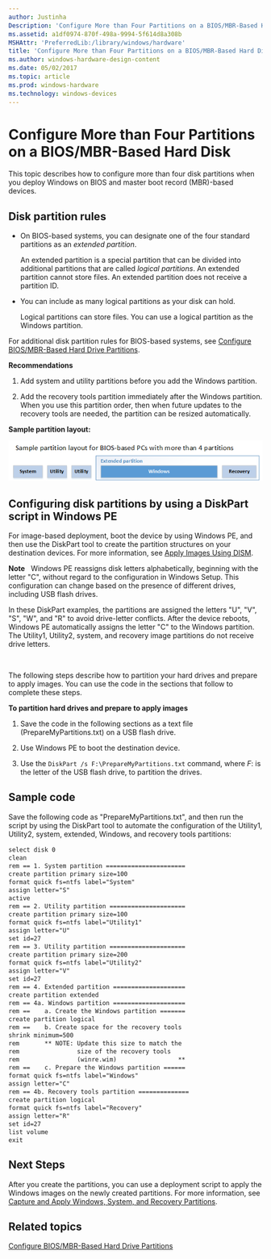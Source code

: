 ```yaml
---
author: Justinha
Description: 'Configure More than Four Partitions on a BIOS/MBR-Based Hard Disk'
ms.assetid: a1df0974-870f-498a-9994-5f614d8a308b
MSHAttr: 'PreferredLib:/library/windows/hardware'
title: 'Configure More than Four Partitions on a BIOS/MBR-Based Hard Disk'
ms.author: windows-hardware-design-content
ms.date: 05/02/2017
ms.topic: article
ms.prod: windows-hardware
ms.technology: windows-devices
---
```


# Configure More than Four Partitions on a BIOS/MBR-Based Hard Disk


This topic describes how to configure more than four disk partitions when you deploy Windows on BIOS and master boot record (MBR)-based devices.

## <span id="DiskPartitionRules"></span><span id="diskpartitionrules"></span><span id="DISKPARTITIONRULES"></span>Disk partition rules


-   On BIOS-based systems, you can designate one of the four standard partitions as an *extended partition*.

    An extended partition is a special partition that can be divided into additional partitions that are called *logical partitions*. An extended partition cannot store files. An extended partition does not receive a partition ID.

-   You can include as many logical partitions as your disk can hold.

    Logical partitions can store files. You can use a logical partition as the Windows partition.

For additional disk partition rules for BIOS-based systems, see [Configure BIOS/MBR-Based Hard Drive Partitions](configure-biosmbr-based-hard-drive-partitions.md).

**Recommendations**

1.  Add system and utility partitions before you add the Windows partition.

2.  Add the recovery tools partition immediately after the Windows partition. When you use this partition order, then when future updates to the recovery tools are needed, the partition can be resized automatically.

**Sample partition layout:**

![Sample partition layout: System partition, Utility partition, Utility partition, then an extended partition that contains a Windows partition and a Recovery partition](images/dep-win10-partitions-bios-morethanfour.png)

## <span id="ConfiguringPartitionsUsingDiskPart"></span><span id="configuringpartitionsusingdiskpart"></span><span id="CONFIGURINGPARTITIONSUSINGDISKPART"></span>Configuring disk partitions by using a DiskPart script in Windows PE


For image-based deployment, boot the device by using Windows PE, and then use the DiskPart tool to create the partition structures on your destination devices. For more information, see [Apply Images Using DISM](apply-images-using-dism.md).

**Note**  
Windows PE reassigns disk letters alphabetically, beginning with the letter "C", without regard to the configuration in Windows Setup. This configuration can change based on the presence of different drives, including USB flash drives.

In these DiskPart examples, the partitions are assigned the letters "U", "V", "S", "W", and "R" to avoid drive-letter conflicts. After the device reboots, Windows PE automatically assigns the letter "C" to the Windows partition. The Utility1, Utility2, system, and recovery image partitions do not receive drive letters.

 

The following steps describe how to partition your hard drives and prepare to apply images. You can use the code in the sections that follow to complete these steps.

**To partition hard drives and prepare to apply images**

1.  Save the code in the following sections as a text file (PrepareMyPartitions.txt) on a USB flash drive.

2.  Use Windows PE to boot the destination device.

3.  Use the `DiskPart /s F:\PrepareMyPartitions.txt` command, where *F*: is the letter of the USB flash drive, to partition the drives.

## <span id="Sample_code"></span><span id="sample_code"></span><span id="SAMPLE_CODE"></span>Sample code


Save the following code as "PrepareMyPartitions.txt", and then run the script by using the DiskPart tool to automate the configuration of the Utility1, Utility2, system, extended, Windows, and recovery tools partitions:

``` syntax
select disk 0
clean
rem == 1. System partition ======================
create partition primary size=100
format quick fs=ntfs label="System"
assign letter="S"
active
rem == 2. Utility partition =====================
create partition primary size=100
format quick fs=ntfs label="Utility1"
assign letter="U"
set id=27
rem == 3. Utility partition =====================
create partition primary size=200
format quick fs=ntfs label="Utility2"
assign letter="V"
set id=27
rem == 4. Extended partition ====================
create partition extended
rem == 4a. Windows partition ====================
rem ==    a. Create the Windows partition =======
create partition logical
rem ==    b. Create space for the recovery tools  
shrink minimum=500
rem       ** NOTE: Update this size to match the
rem                size of the recovery tools 
rem                (winre.wim)                 **
rem ==    c. Prepare the Windows partition ====== 
format quick fs=ntfs label="Windows"
assign letter="C"
rem == 4b. Recovery tools partition ==============
create partition logical
format quick fs=ntfs label="Recovery"
assign letter="R"
set id=27
list volume
exit
```

## <span id="Next_Steps"></span><span id="next_steps"></span><span id="NEXT_STEPS"></span>Next Steps


After you create the partitions, you can use a deployment script to apply the Windows images on the newly created partitions. For more information, see [Capture and Apply Windows, System, and Recovery Partitions](capture-and-apply-windows-system-and-recovery-partitions.md).

## <span id="related_topics"></span>Related topics


[Configure BIOS/MBR-Based Hard Drive Partitions](configure-biosmbr-based-hard-drive-partitions.md)

 

 






